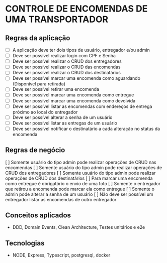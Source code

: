 # CONTROLE DE ENCOMENDAS DE UMA TRANSPORTADOR

## Regras da aplicação 
- [ ] A aplicação deve ter dois tipos de usuário, entregador e/ou admin
- [ ] Deve ser possível realizar login com CPF e Senha
- [ ] Deve ser possível realizar o CRUD dos entregadores
- [ ] Deve ser possível realizar o CRUD das encomendas
- [ ] Deve ser possível realizar o CRUD dos destinatários
- [ ] Deve ser possível marcar uma encomenda como aguardando (Disponível para retirada)
- [ ] Deve ser possível retirar uma encomenda
- [ ] Deve ser possível marcar uma encomenda como entregue
- [ ] Deve ser possível marcar uma encomenda como devolvida
- [ ] Deve ser possível listar as encomendas com endereços de entrega próximo ao local do entregador
- [ ] Deve ser possível alterar a senha de um usuário
- [ ] Deve ser possível listar as entregas de um usuário
- [ ] Deve ser possível notificar o destinatário a cada alteração no status da encomenda

## Regras de negócio
[ ] Somente usuário do tipo admin pode realizar operações de CRUD nas encomendas
[ ] Somente usuário do tipo admin pode realizar operações de CRUD dos entregadores
[ ] Somente usuário do tipo admin pode realizar operações de CRUD dos destinatários
[ ] Para marcar uma encomenda como entregue é obrigatório o envio de uma foto
[ ] Somente o entregador que retirou a encomenda pode marcar ela como entregue
[ ] Somente o admin pode alterar a senha de um usuário
[ ] Não deve ser possível um entregador listar as encomendas de outro entregador

## Conceitos aplicados
- DDD, Domain Events, Clean Architecture, Testes unitários e e2e

## Tecnologias
- NODE, Express, Typescript, postgresql, docker